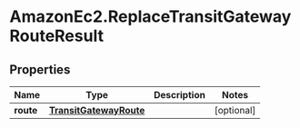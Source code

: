 # AmazonEc2.ReplaceTransitGatewayRouteResult

## Properties

Name | Type | Description | Notes
------------ | ------------- | ------------- | -------------
**route** | [**TransitGatewayRoute**](TransitGatewayRoute.md) |  | [optional] 


